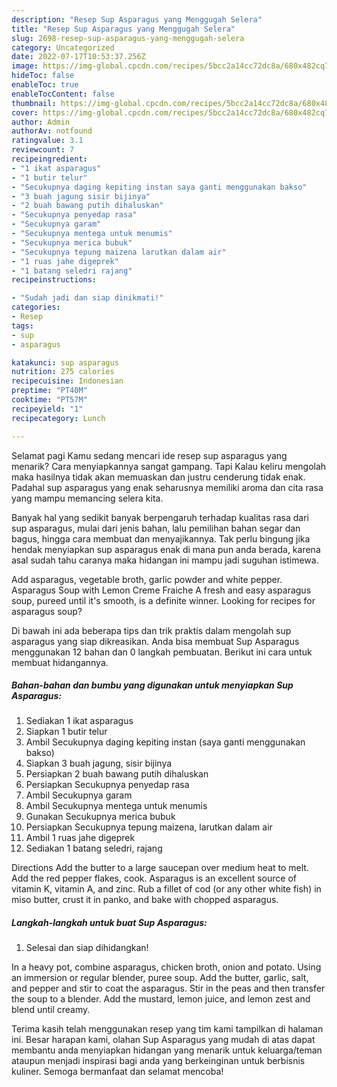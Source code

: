 ```yaml
---
description: "Resep Sup Asparagus yang Menggugah Selera"
title: "Resep Sup Asparagus yang Menggugah Selera"
slug: 2698-resep-sup-asparagus-yang-menggugah-selera
category: Uncategorized
date: 2022-07-17T10:53:37.256Z
image: https://img-global.cpcdn.com/recipes/5bcc2a14cc72dc8a/680x482cq70/sup-asparagus-foto-resep-utama.jpg
hideToc: false
enableToc: true
enableTocContent: false
thumbnail: https://img-global.cpcdn.com/recipes/5bcc2a14cc72dc8a/680x482cq70/sup-asparagus-foto-resep-utama.jpg
cover: https://img-global.cpcdn.com/recipes/5bcc2a14cc72dc8a/680x482cq70/sup-asparagus-foto-resep-utama.jpg
author: Admin
authorAv: notfound
ratingvalue: 3.1
reviewcount: 7
recipeingredient:
- "1 ikat asparagus"
- "1 butir telur"
- "Secukupnya daging kepiting instan saya ganti menggunakan bakso"
- "3 buah jagung sisir bijinya"
- "2 buah bawang putih dihaluskan"
- "Secukupnya penyedap rasa"
- "Secukupnya garam"
- "Secukupnya mentega untuk menumis"
- "Secukupnya merica bubuk"
- "Secukupnya tepung maizena larutkan dalam air"
- "1 ruas jahe digeprek"
- "1 batang seledri rajang"
recipeinstructions:

- "Sudah jadi dan siap dinikmati!"
categories:
- Resep
tags:
- sup
- asparagus

katakunci: sup asparagus 
nutrition: 275 calories
recipecuisine: Indonesian
preptime: "PT40M"
cooktime: "PT57M"
recipeyield: "1"
recipecategory: Lunch

---
```



Selamat pagi Kamu sedang mencari ide resep sup asparagus yang menarik? Cara menyiapkannya sangat gampang. Tapi Kalau keliru mengolah maka hasilnya tidak akan memuaskan dan justru cenderung tidak enak. Padahal sup asparagus yang enak seharusnya memiliki aroma dan cita rasa yang mampu memancing selera kita.


Banyak hal yang sedikit banyak berpengaruh terhadap kualitas rasa dari sup asparagus, mulai dari jenis bahan, lalu pemilihan bahan segar dan bagus, hingga cara membuat dan menyajikannya. Tak perlu bingung jika hendak menyiapkan sup asparagus enak di mana pun anda berada, karena asal sudah tahu caranya maka hidangan ini mampu jadi suguhan istimewa.

Add asparagus, vegetable broth, garlic powder and white pepper. Asparagus Soup with Lemon Creme Fraiche A fresh and easy asparagus soup, pureed until it&#39;s smooth, is a definite winner. Looking for recipes for asparagus soup?


Di bawah ini ada beberapa tips dan trik praktis dalam mengolah sup asparagus yang siap dikreasikan. Anda bisa membuat Sup Asparagus menggunakan 12 bahan dan 0 langkah pembuatan. Berikut ini cara untuk membuat hidangannya.

<!--inarticleads1-->

##### Bahan-bahan dan bumbu yang digunakan untuk menyiapkan Sup Asparagus:

1. Sediakan 1 ikat asparagus
1. Siapkan 1 butir telur
1. Ambil Secukupnya daging kepiting instan (saya ganti menggunakan bakso)
1. Siapkan 3 buah jagung, sisir bijinya
1. Persiapkan 2 buah bawang putih dihaluskan
1. Persiapkan Secukupnya penyedap rasa
1. Ambil Secukupnya garam
1. Ambil Secukupnya mentega untuk menumis
1. Gunakan Secukupnya merica bubuk
1. Persiapkan Secukupnya tepung maizena, larutkan dalam air
1. Ambil 1 ruas jahe digeprek
1. Sediakan 1 batang seledri, rajang


Directions Add the butter to a large saucepan over medium heat to melt. Add the red pepper flakes, cook. Asparagus is an excellent source of vitamin K, vitamin A, and zinc. Rub a fillet of cod (or any other white fish) in miso butter, crust it in panko, and bake with chopped asparagus. 

<!--inarticleads2-->

##### Langkah-langkah untuk buat Sup Asparagus:


1. Selesai dan siap dihidangkan!

In a heavy pot, combine asparagus, chicken broth, onion and potato. Using an immersion or regular blender, puree soup. Add the butter, garlic, salt, and pepper and stir to coat the asparagus. Stir in the peas and then transfer the soup to a blender. Add the mustard, lemon juice, and lemon zest and blend until creamy. 

Terima kasih telah menggunakan resep yang tim kami tampilkan di halaman ini. Besar harapan kami, olahan Sup Asparagus yang mudah di atas dapat membantu anda menyiapkan hidangan yang menarik untuk keluarga/teman ataupun menjadi inspirasi bagi anda yang berkeinginan untuk berbisnis kuliner. Semoga bermanfaat dan selamat mencoba!
